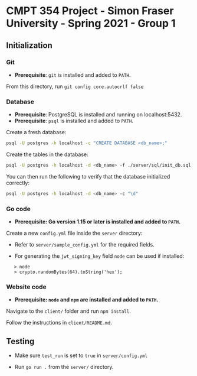 # CMPT 354 Project - Simon Fraser University - Spring 2021 - Group 1

## Initialization

### Git

* **Prerequisite**: `git` is installed and added to `PATH`.

From this directory, run `git config core.autocrlf false`

### Database

* **Prerequisite**: PostgreSQL is installed and running on localhost:5432.
* **Prerequisite**: `psql` is installed and added to `PATH`.

Create a fresh database:

```sh
psql -U postgres -h localhost -c "CREATE DATABASE <db_name>;"
```

Create the tables in the database:

```sh
psql -U postgres -h localhost -d <db_name> -f ./server/sql/init_db.sql
```

You can then run the following to verify that the database initialized correctly:

```sh
psql -U postgres -h localhost -d <db_name> -c "\d"
```

### Go code

* **Prerequisite: Go version 1.15 or later is installed and added to
  `PATH`.**

Create a new `config.yml` file inside the `server` directory:

* Refer to `server/sample_config.yml` for the required fields.

* For generating the `jwt_signing_key` field `node` can
  be used if installed:

 ```node
    > node
    > crypto.randomBytes(64).toString('hex');
 ```

### Website code

* **Prerequisite: `node` and `npm` are installed and added to `PATH`.**

Navigate to the `client/` folder and run `npm install`.

Follow the instructions in `client/README.md`.

## Testing

* Make sure `test_run` is set to `true` in `server/config.yml`

* Run `go run .` from the `server/` directory.
